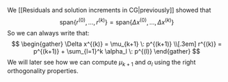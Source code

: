 We [[Residuals and solution increments in CG|previously]] showed that
$$
\text{span} \left\{ r^{(0)}, \ldots, r^{(k)} \right\} 
= \text{span} \left\{ \Delta x^{(0)}, \ldots, \Delta x^{(k)} \right\}
$$
So we can always write that:
$$
\begin{gather}
\Delta x^{(k)} = \mu_{k+1} \: p^{(k+1)} \\[.3em]
r^{(k)} = p^{(k+1)} + \sum_{l=1}^k \alpha_l \: p^{(l)}
\end{gather}
$$
We will later see how we can compute $\mu_{k+1}$ and $\alpha_l$ using the right orthogonality properties.